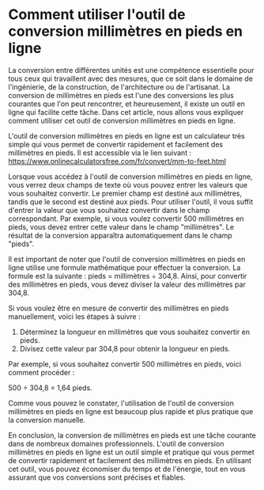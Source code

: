 Comment utiliser l'outil de conversion millimètres en pieds en ligne
====================================================================

La conversion entre différentes unités est une compétence essentielle pour tous ceux qui travaillent avec des mesures, que ce soit dans le domaine de l'ingénierie, de la construction, de l'architecture ou de l'artisanat. La conversion de millimètres en pieds est l'une des conversions les plus courantes que l'on peut rencontrer, et heureusement, il existe un outil en ligne qui facilite cette tâche. Dans cet article, nous allons vous expliquer comment utiliser cet outil de conversion millimètres en pieds en ligne.

L'outil de conversion millimètres en pieds en ligne est un calculateur très simple qui vous permet de convertir rapidement et facilement des millimètres en pieds. Il est accessible via le lien suivant : <https://www.onlinecalculatorsfree.com/fr/convert/mm-to-feet.html>

Lorsque vous accédez à l'outil de conversion millimètres en pieds en ligne, vous verrez deux champs de texte où vous pouvez entrer les valeurs que vous souhaitez convertir. Le premier champ est destiné aux millimètres, tandis que le second est destiné aux pieds. Pour utiliser l'outil, il vous suffit d'entrer la valeur que vous souhaitez convertir dans le champ correspondant. Par exemple, si vous voulez convertir 500 millimètres en pieds, vous devez entrer cette valeur dans le champ "millimètres". Le résultat de la conversion apparaîtra automatiquement dans le champ "pieds".

Il est important de noter que l'outil de conversion millimètres en pieds en ligne utilise une formule mathématique pour effectuer la conversion. La formule est la suivante : pieds = millimètres ÷ 304,8. Ainsi, pour convertir des millimètres en pieds, vous devez diviser la valeur des millimètres par 304,8.

Si vous voulez être en mesure de convertir des millimètres en pieds manuellement, voici les étapes à suivre :

1. Déterminez la longueur en millimètres que vous souhaitez convertir en pieds.
2. Divisez cette valeur par 304,8 pour obtenir la longueur en pieds.

Par exemple, si vous souhaitez convertir 500 millimètres en pieds, voici comment procéder :

500 ÷ 304,8 = 1,64 pieds.

Comme vous pouvez le constater, l'utilisation de l'outil de conversion millimètres en pieds en ligne est beaucoup plus rapide et plus pratique que la conversion manuelle.

En conclusion, la conversion de millimètres en pieds est une tâche courante dans de nombreux domaines professionnels. L'outil de conversion millimètres en pieds en ligne est un outil simple et pratique qui vous permet de convertir rapidement et facilement des millimètres en pieds. En utilisant cet outil, vous pouvez économiser du temps et de l'énergie, tout en vous assurant que vos conversions sont précises et fiables.